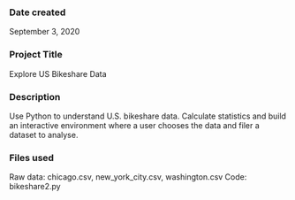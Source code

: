 ### Date created
September 3, 2020

### Project Title
Explore US Bikeshare Data

### Description
Use Python to understand U.S. bikeshare data. Calculate statistics and build an interactive environment where a user chooses the data and filer a dataset to analyse.

### Files used
Raw data: chicago.csv, new_york_city.csv, washington.csv
Code: bikeshare2.py



